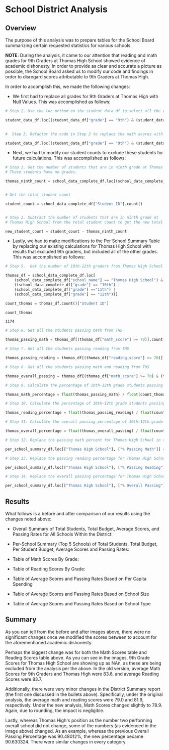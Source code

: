 # School District Analysis

## **Overview**

The purpose of this analysis was to prepare tables for the School Board summarizing certain requested statistics for various schools. 

**NOTE**: During the analysis, it came to our attention that reading and math grades for 9th Graders at Thomas High School showed evidence of academic dishonesty. In order to provide as clear and accurate a picture as possible, the School Board asked us to modify our code and findings in order to disregard scores attributable to 9th Graders at Thomas High.

In order to accomplish this, we made the following changes:

- We first had to replace all grades for 9th Graders at Thomas High with Null Values. This was accomplished as follows:

```python
# Step 2. Use the loc method on the student_data_df to select all the reading scores from the 9th grade at Thomas High School and replace them with naN

student_data_df.loc[(student_data_df["grade"] == "9th") & (student_data_df["school_name"] == "Thomas High School"), ['reading_score']] = np.nan
   

```


```python
#  Step 3. Refactor the code in Step 2 to replace the math scores with NaN.

student_data_df.loc[(student_data_df["grade"] == "9th") & (student_data_df["school_name"] == "Thomas High School"), ['math_score']] = np.nan

```

- Next, we had to modify our student counts to exclude these students for future calculations. This was accomplished as follows:

```python
# Step 1. Get the number of students that are in ninth grade at Thomas High School.
# These students have no grades. 

thomas_ninth_count = school_data_complete_df.loc[(school_data_complete_df["school_name"] == "Thomas High School") & (school_data_complete_df["grade"] == "9th"), ["Student ID"]].count()


# Get the total student count 

student_count = school_data_complete_df["Student ID"].count()


# Step 2. Subtract the number of students that are in ninth grade at 
# Thomas High School from the total student count to get the new total student count.

new_student_count = student_count - thomas_ninth_count

```

- Lastly, we had to make modifications to the Per School Summary Table by replacing our existing calculations for Thomas High School with results that excluded 9th graders, but included all of the other grades. This was accomplished as follows:

```python
# Step 5.  Get the number of 10th-12th graders from Thomas High School (THS).

thomas_df = school_data_complete_df.loc[
    (school_data_complete_df["school_name"] == "Thomas High School") & 
    ((school_data_complete_df["grade"] == "10th") | 
    (school_data_complete_df["grade"] =="11th") | 
    (school_data_complete_df["grade"] == "12th"))]

count_thomas = thomas_df.count()["Student ID"]

count_thomas
```




    1174




```python
# Step 6. Get all the students passing math from THS

thomas_passing_math = thomas_df[(thomas_df["math_score"] >= 70)].count()["student_name"]

```


```python
# Step 7. Get all the students passing reading from THS

thomas_passing_reading = thomas_df[(thomas_df["reading_score"] >= 70)].count()["student_name"]

```


```python
# Step 8. Get all the students passing math and reading from THS

thomas_overall_passing = thomas_df[(thomas_df["math_score"] >= 70) & (thomas_df["reading_score"] >= 70)].count()["student_name"]


```


```python
# Step 9. Calculate the percentage of 10th-12th grade students passing math from Thomas High School. 

thomas_math_percentage = float(thomas_passing_math) / float(count_thomas) * 100
```


```python
# Step 10. Calculate the percentage of 10th-12th grade students passing reading from Thomas High School.

thomas_reading_percentage = float(thomas_passing_reading) / float(count_thomas) * 100
```


```python
# Step 11. Calculate the overall passing percentage of 10th-12th grade from Thomas High School. 

thomas_overall_percentage = float(thomas_overall_passing) / float(count_thomas) * 100
```


```python
# Step 12. Replace the passing math percent for Thomas High School in the per_school_summary_df.

per_school_summary_df.loc[["Thomas High School"], ["% Passing Math"]] = thomas_math_percentage
```


```python
# Step 13. Replace the passing reading percentage for Thomas High School in the per_school_summary_df.

per_school_summary_df.loc[["Thomas High School"], ["% Passing Reading"]] = thomas_reading_percentage
```


```python
# Step 14. Replace the overall passing percentage for Thomas High School in the per_school_summary_df.

per_school_summary_df.loc[["Thomas High School"], ["% Overall Passing"]] = thomas_overall_percentage
```



## Results

What follows is a before and after comparison of our results using the changes noted above:

- Overall Summary of Total Students, Total Budget, Average Scores, and Passing Rates for All Schools Within the District:


- Per-School Summary (Top 5 Schools) of Total Students, Total Budget, Per Student Budget, Average Scores and Passing Rates: 

- Table of Math Scores By Grade:

- Table of Reading Scores By Grade:

- Table of Average Scores and Passing Rates Based on Per Capita Spending

- Table of Average Scores and Passing Rates Based on School Size

- Table of Average Scores and Passing Rates Based on School Type


## **Summary**

As you can tell from the before and after images above, there were no significant changes once we modified the scores between to account for the aforementioned academic dishonesty. 

Perhaps the biggest change was for both the Math Scores table and Reading Scores table above. As you can see in the images, 9th Grade Scores for Thomas High School are showing up as NAn, as these are being excluded from the analysis per the above. In the old version, average Math Scores for 9th Graders and Thomas High were 83.6, and average Reading Scores were 83.7.

Additionally, there were very minor changes in the District Summary report (the first one discussed in the bullets above). Specifically, under the original analysis, the average math and reading scores were 79.0 and 81.9, respectively. Under the new analysis, Math Scores changed slightly to 78.9. Again, due to rounding, the impact is negligible. 

Lastly, whereas Thomas High's position as the number two performing overall school did not change, some of the numbers (as evidenced in the image above) changed. As an example, whereas the previous Overall Passing Percentage was 90.48012%, the new percentage became 90.630324. There were similar changes in every category.
